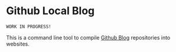 # Github Local Blog

```
WORK IN PROGRESS!
```

This is a command line tool to compile
[Github Blog](https://github.com/liberdade-organizacao/github-blog)
repositories into websites.

